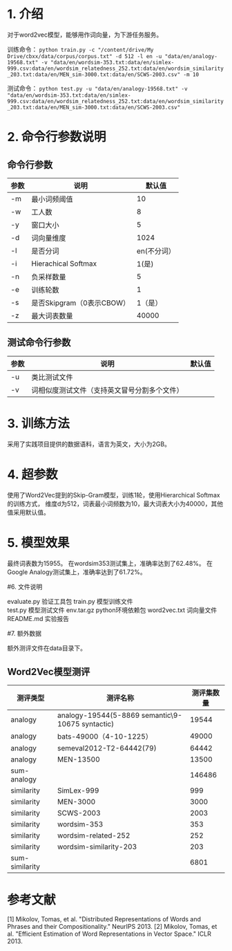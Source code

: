 # 1. 介绍
对于word2vec模型，能够用作词向量，为下游任务服务。

训练命令：
`
python train.py -c "/content/drive/My Drive/cbxx/data/corpus/corpus.txt" -d 512 -l en -u "data/en/analogy-19568.txt" -v "data/en/wordsim-353.txt:data/en/simlex-999.csv:data/en/wordsim_relatedness_252.txt:data/en/wordsim_similarity_203.txt:data/en/MEN_sim-3000.txt:data/en/SCWS-2003.csv" -m 10
`

测试命令：
`
python test.py -u "data/en/analogy-19568.txt" -v "data/en/wordsim-353.txt:data/en/simlex-999.csv:data/en/wordsim_relatedness_252.txt:data/en/wordsim_similarity_203.txt:data/en/MEN_sim-3000.txt:data/en/SCWS-2003.csv"
`

# 2. 命令行参数说明
命令行参数
-----------------
参数|  说明  |  默认值
----|-------|-------
-m  | 最小词频阈值| 10|
-w  | 工人数|  8|
-y  | 窗口大小  | 5|
-d  |词向量维度 | 1024|
-l  |是否分词   | en(不分词）
-i  |Hierachical Softmax| 1(是)|
-n  |负采样数量  |  5|
-e  |训练轮数 | 1|
-s  | 是否Skipgram（0表示CBOW）| 1（是）|
-z  | 最大词表数量 | 40000|

测试命令行参数
-----------------
参数|  说明  |  默认值
----|-------|-------
-u |类比测试文件| <google analogy>
-v |词相似度测试文件（支持英文冒号分割多个文件）| <wordsim353>

# 3. 训练方法
采用了实践项目提供的数据语料，语言为英文，大小为2GB。

# 4. 超参数
使用了Word2Vec提到的Skip-Gram模型，训练1轮，使用Hierarchical Softmax的训练方式，
维度d为512，词表最小词频数为10，最大词表大小为40000，其他值采用默认值。

# 5. 模型效果
最终词表数为15955。
在wordsim353测试集上，准确率达到了62.48%。
在Google Analogy测试集上，准确率达到了61.72%。

#6. 文件说明

evaluate.py 验证工具包
train.py  模型训练文件  
test.py   模型测试文件
env.tar.gz  python环境依赖包
word2vec.txt 词向量文件
README.md    实验报告


#7. 额外数据

额外测评文件在data目录下。

Word2Vec模型测评
-----------------------------------
|测评类型 | 测评名称  |   测评集数量  |
--------|----------|-------------
|analogy     |  analogy-19544(5-8869 semantic\9-10675 syntactic) | 19544 |
|analogy     |  bats-49000（4-10-1225） | 49000|
|analogy     |  semeval2012-T2-64442(79) |  64442|
|analogy     |  MEN-13500 | 13500|
| sum-analogy |   |   146486|
|similarity  |  SimLex-999  |   999 |
|similarity  |  MEN-3000   |  3000|
|similarity    | SCWS-2003 | 2003|
|similarity    | wordsim-353 |  353|
|similarity   | wordsim-related-252 |  252|
|similarity   | wordsim-similarity-203 | 203|
| sum-similarity   |    |   6801|


# 参考文献
[1] Mikolov, Tomas, et al. "Distributed Representations of Words and Phrases and their
Compositionality." NeurIPS 2013.
[2] Mikolov, Tomas, et al. "Efficient Estimation of Word Representations in Vector Space." ICLR
2013.